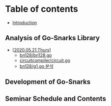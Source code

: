 # Table of contents

* [Introduction](README.md)

## Analysis of Go-Snarks Library <a id="undefined"></a>

* [\[2020.05.21.Thurs\]](undefined/go-zkp-snarks-api/README.md)
  * [bn128/bn128.go](undefined/go-zkp-snarks-api/bn128-bn128.go.md)
  * [circuitcompiler/circuit.go](undefined/go-zkp-snarks-api/untitled.md)
  * [bn128/g1.go 분석](undefined/go-zkp-snarks-api/untitled-1.md)

## Development of Go-Snarks <a id="undefined-1"></a>

## Seminar Schedule and Contents

